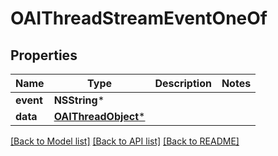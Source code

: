 # OAIThreadStreamEventOneOf

## Properties
Name | Type | Description | Notes
------------ | ------------- | ------------- | -------------
**event** | **NSString*** |  | 
**data** | [**OAIThreadObject***](OAIThreadObject.md) |  | 

[[Back to Model list]](../README.md#documentation-for-models) [[Back to API list]](../README.md#documentation-for-api-endpoints) [[Back to README]](../README.md)


